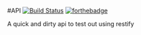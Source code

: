 #API [![Build Status](http://img.shields.io/travis/everestps/api.svg?style=flat-square)](https://travis-ci.org/everestps/api) [![forthebadge](http://forthebadge.com/badges/no-ragrets.svg)](http://forthebadge.com)

A quick and dirty api to test out using restify
